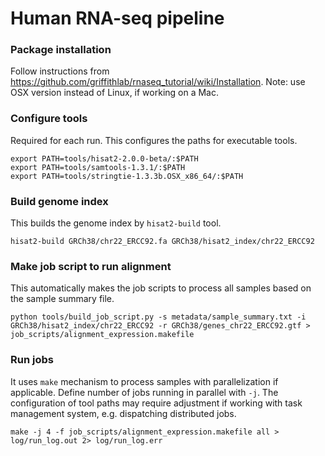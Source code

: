 # Human RNA-seq pipeline

### Package installation
Follow instructions from https://github.com/griffithlab/rnaseq_tutorial/wiki/Installation. Note: use OSX version instead of Linux, if working on a Mac.

### Configure tools
Required for each run. This configures the paths for executable tools.
```
export PATH=tools/hisat2-2.0.0-beta/:$PATH
export PATH=tools/samtools-1.3.1/:$PATH
export PATH=tools/stringtie-1.3.3b.OSX_x86_64/:$PATH
```

### Build genome index
This builds the genome index by `hisat2-build` tool.
```
hisat2-build GRCh38/chr22_ERCC92.fa GRCh38/hisat2_index/chr22_ERCC92
```

### Make job script to run alignment
This automatically makes the job scripts to process all samples based on the sample summary file.
```
python tools/build_job_script.py -s metadata/sample_summary.txt -i GRCh38/hisat2_index/chr22_ERCC92 -r GRCh38/genes_chr22_ERCC92.gtf > job_scripts/alignment_expression.makefile
```

### Run jobs
It uses `make` mechanism to process samples with parallelization if applicable. Define number of jobs running in parallel with `-j`. The configuration of tool paths may require adjustment if working with task management system, e.g. dispatching distributed jobs.
```
make -j 4 -f job_scripts/alignment_expression.makefile all > log/run_log.out 2> log/run_log.err
```